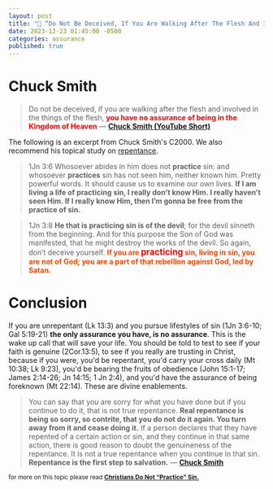 ```yaml
---
layout: post
title: "🥇 “Do Not Be Deceived, If You Are Walking After The Flesh And Involved In The Things Of The Flesh, You Have No Assurance Of Being In The Kingdom Of Heaven” — Chuck Smith"
date: 2023-12-23 01:45:00 -0500
categories: assurance
published: true
---
```


<!-- # The Highest Form Of Assurance Can Be Found In Matthew 22:14 (short article) -->

# Chuck Smith

> Do not be deceived, if you are walking after the flesh and involved in the things of the flesh, <span style="font-weight:bold;color:red;">you have no assurance of being in the Kingdom of Heaven</span> &mdash; [**Chuck Smith (YouTube Short)**](https://youtube.com/shorts/aBG9kH-z8Q8?si=_jqYQqF6bgbN9TZZ)

<!-- Christ died for the sins of the world (1Jn 2:2), but not everyone goes to heaven. Only those who do the will of the father (Mt 7:21). They do the will of the father when they are saved by genuine saving faith (Eph 2:8-10), which is a trust and reliance that will “result” in the fruit of obedience to God (Jn 14:15; 1 Jn 2:4). This fruit Jesus spoke about will absolutely spring forth if you have a living faith (John 15:1-17; James 2:14-26) and represents the original definition of *sola fide* or faith alone. All who say otherwise deny the power of the Holy Spirit that indwells the believer upon the moment of faith (Rom. 8:9; 1Cor. 12:13; Eph 1:13-14). 

> No, I tell you; but <span style="font-weight:bold;color:red;">unless you repent</span>, <span style="font-weight:bold;color:red;">you will</span> all likewise <span style="font-weight:bold;color:red;">perish</span>. &mdash; Luke 13:3 ESV -->

The following is an excerpt from Chuck Smith's C2000. We also recommend his topical study on [repentance](https://youtu.be/kP8rIIps4Sk?t=130).

> 1Jn 3:6 Whosoever abides in him does not **practice** sin: and whosoever **practices** sin has not seen him, neither known him. Pretty powerful words. It should cause us to examine our own lives. **If I am living a life of practicing sin, I really don’t know Him. I really haven’t seen Him. If I really know Him, then I’m gonna be free from the practice of sin.**

> 1Jn 3:8 **He that is practicing sin is of the devil**; for the devil sinneth from the beginning. And for this purpose the Son of God was manifested, that he might destroy the works of the devil. So again, don’t deceive yourself. <span style="font-weight:bold;color:orangered;">If you are <span style="font-size:1.2em;color:red;">practicing</span> sin, living in sin, you are not of God; you are a part of that rebellion against God, led by Satan.</span>

# Conclusion

If you are unrepentant (Lk 13:3) and you pursue lifestyles of sin (1Jn 3:6-10; Gal 5:19-21) **the only assurance you have, is no assurance**. This is the wake up call that will save your life. You should be told to test to see if your faith is genuine (2Cor.13:5), to see if you really are trusting in Christ, because if you were, you'd be repentant, you'd carry your cross daily (Mt 10:38; Lk 9:23), you'd be bearing the fruits of obedience (John 15:1-17; James 2:14-26; Jn 14:15; 1 Jn 2:4), and you'd have the assurance of being foreknown (Mt 22:14). These are divine enablements.

> You can say that you are sorry for what you have done but if you continue to do it, that is not true repentance. **Real repentance is being so sorry, so contrite, that you do not do it again. You turn away from it and cease doing it.** If a person declares that they have repented of a certain action or sin, and they continue in that same action, there is good reason to doubt the genuineness of the repentance. It is not a true repentance when you continue in that sin. **Repentance is the first step to salvation.** &mdash; [**Chuck Smith**](https://youtu.be/kP8rIIps4Sk?t=130)

<sup>for more on this topic please read [**Christians Do Not &ldquo;Practice&rdquo; Sin.**](https://sevenshepherd.github.io/practicing-sin/)</sup>

<!-- > &ldquo;For many are called, but few are chosen.&rdquo; &mdash; Matthew 22:14 ESV

Tell me, what could give you more assurance than knowing that you're chosen, and that you cannot escape your eternal destiny. Nothing. -->

<!-- If you're repentant, and are not actively pursuing indulgent lifestyles of sin, but are only struggling against sin, this article is not focusing on you. Christians undergo a progressive sanctification of decreasing patterns of sin (1Jn 3:6-10; Ro 6:1-2,15). It can be described in the following ways:
- The Holy Spirit works in justified believers the will and the power progressively to renounce sin and to advance in spiritual maturity and Christlikeness. By the process of sanctification God makes believers experientially holy.
- By a lifelong process that involves both ups and downs the Spirit of grace gradually transforms true believers into the image of Jesus Christ.

If you're just beginning the sanctification process, it may be difficult for you to know the difference, the way to tell whether you are being sanctified or using grace as a license to sin and are in danger of false profession, is to examine the following verses (**Jd 4 NET**; 1 Jn 3:6-10; 5:18; Ro 6:1-2,15; 3:8,31; Heb 10:26-31; 6:4-6; Lk 9:62).

> <sup style="font-weight:bold;">4</sup> For certain men have secretly slipped in among you—men who long ago were marked out for the condemnation I am about to describe—<span style="font-weight:bold;"><span style="font-size:1.2em;">ungodly men</span> who have turned the grace of our God into a <span style="font-size:1.2em;">license for evil</span></span> and who <span style="font-weight:bold;">deny our only <span style="font-size:1.2em;">Master and Lord</span>, Jesus Christ</span>. &mdash; Jude 1:4 NET

Giving someone false assurance is one of the most evil and depraved things you can do. This ministry will never lie to you, no matter how hard a truth is to hear (Jn 7:7). These hard truths become confidences and comforts at advanced levels of sanctification. -->








<!-- People with no understanding of scripture will attempt to tell you that fruit of being saved is works. This is of course the most rediculous lie you will ever be told. The fruit that springs forth from a true and lively faith is post-justification, and is the evidence that God has given us so that we might have assurance at all. Everything else is blind faith and **giving someone false assurance is one of the most evil and depraved things you can do.** -->

<!-- Why I'd Rather Have No Assurance Of Salvation Than Be Lied To By Your False Teachers.  -->

<!-- Why Moderate Forms Of Reformed Theology Give The Most Assurance Without Giving False Assurance  -->

<!-- It's Better That You Understand Hard Truths Than Die In The Fires Of Hell Over False Assurance -->

<script>
    var refTagger = {
        settings: {
            bibleVersion: 'ESV'
        }
    }; 

    (function(d, t) {
        var n=d.querySelector('[nonce]');
        refTagger.settings.nonce = n && (n.nonce||n.getAttribute('nonce'));
        var g = d.createElement(t), s = d.getElementsByTagName(t)[0];
        g.src = 'https://api.reftagger.com/v2/RefTagger.js';
        g.nonce = refTagger.settings.nonce;
        s.parentNode.insertBefore(g, s);
    }(document, 'script'));
</script>